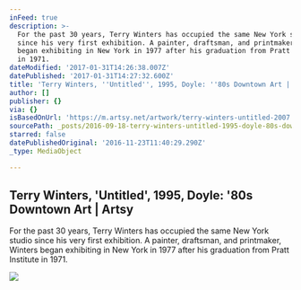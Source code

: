 ```yaml
---
inFeed: true
description: >-
  For the past 30 years, Terry Winters has occupied the same New York studio
  since his very first exhibition. A painter, draftsman, and printmaker, Winters
  began exhibiting in New York in 1977 after his graduation from Pratt Institute
  in 1971.
dateModified: '2017-01-31T14:26:38.007Z'
datePublished: '2017-01-31T14:27:32.600Z'
title: 'Terry Winters, ''Untitled'', 1995, Doyle: ''80s Downtown Art | Artsy'
author: []
publisher: {}
via: {}
isBasedOnUrl: 'https://m.artsy.net/artwork/terry-winters-untitled-2007'
sourcePath: _posts/2016-09-18-terry-winters-untitled-1995-doyle-80s-downtown-art-or.md
starred: false
datePublishedOriginal: '2016-11-23T11:40:29.290Z'
_type: MediaObject

---
```

<article style=""><h1>Terry Winters, 'Untitled', 1995, Doyle: '80s Downtown Art | Artsy</h1><p>For the past 30 years, Terry Winters has occupied the same New York studio since his very first exhibition. A painter, draftsman, and printmaker, Winters began exhibiting in New York in 1977 after his graduation from Pratt Institute in 1971.</p><img src="https://d32dm0rphc51dk.cloudfront.net/JrvB71A69luPr7TFfPcpOw/normalized.jpg" /></article>